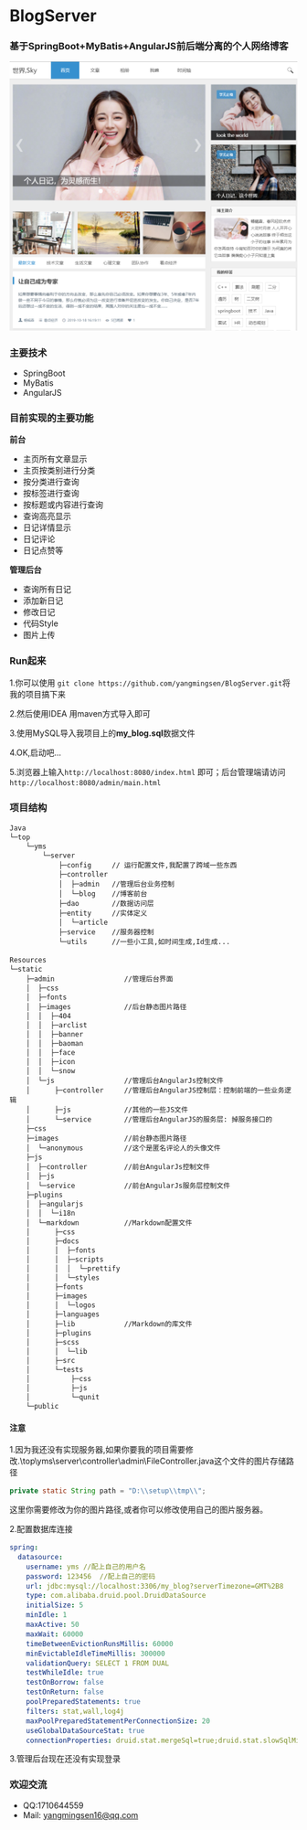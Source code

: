 # BlogServer

### 基于SpringBoot+MyBatis+AngularJS前后端分离的个人网络博客

![图片高度](https://raw.githubusercontent.com/yangmingsen/BlogServer/master/index.png)

### 主要技术
- SpringBoot
- MyBatis
- AngularJS

### 目前实现的主要功能
**前台**
- 主页所有文章显示
- 主页按类别进行分类
- 按分类进行查询
- 按标签进行查询
- 按标题或内容进行查询
- 查询高亮显示
- 日记详情显示
- 日记评论
- 日记点赞等

**管理后台**
- 查询所有日记
- 添加新日记
- 修改日记
- 代码Style
- 图片上传

### Run起来
1.你可以使用 
`git clone https://github.com/yangmingsen/BlogServer.git`将我的项目搞下来

2.然后使用IDEA 用maven方式导入即可

3.使用MySQL导入我项目上的**my_blog.sql**数据文件

4.OK,启动吧...

5.浏览器上输入`http://localhost:8080/index.html` 即可；后台管理端请访问`http://localhost:8080/admin/main.html`


### 项目结构
```text
Java
└─top
    └─yms
        └─server
            ├─config     // 运行配置文件,我配置了跨域一些东西
            ├─controller
            │  ├─admin   //管理后台业务控制
            │  └─blog    //博客前台
            ├─dao        //数据访问层
            ├─entity     //实体定义
            │  └─article 
            ├─service    //服务器控制
            └─utils      //一些小工具,如时间生成,Id生成...
            
Resources
└─static
    ├─admin                 //管理后台界面
    │  ├─css
    │  ├─fonts
    │  ├─images             //后台静态图片路径
    │  │  ├─404
    │  │  ├─arclist
    │  │  ├─banner
    │  │  ├─baoman
    │  │  ├─face
    │  │  ├─icon
    │  │  └─snow
    │  └─js                 //管理后台AngularJs控制文件                 
    │      ├─controller     //管理后台AngularJS控制层：控制前端的一些业务逻辑
    │      ├─js             //其他的一些JS文件
    │      └─service        //管理后台AngularJS的服务层: 掉服务接口的
    ├─css
    ├─images                //前台静态图片路径
    │  └─anonymous          //这个是匿名评论人的头像文件
    ├─js
    │  ├─controller         //前台AngularJs控制文件         
    │  ├─js
    │  └─service            //前台AngularJs服务层控制文件 
    ├─plugins
    │  ├─angularjs
    │  │  └─i18n
    │  └─markdown           //Markdown配置文件   
    │      ├─css
    │      ├─docs
    │      │  ├─fonts
    │      │  ├─scripts
    │      │  │  └─prettify
    │      │  └─styles
    │      ├─fonts
    │      ├─images
    │      │  └─logos
    │      ├─languages
    │      ├─lib            //Markdown的库文件   
    │      ├─plugins
    │      ├─scss
    │      │  └─lib
    │      ├─src
    │      └─tests
    │          ├─css
    │          ├─js
    │          └─qunit
    └─public

```


#### 注意
1.因为我还没有实现服务器,如果你要我的项目需要修改.\top\yms\server\controller\admin\FileController.java这个文件的图片存储路径
```java
private static String path = "D:\\setup\\tmp\\";
```
这里你需要修改为你的图片路径,或者你可以修改使用自己的图片服务器。

2.配置数据库连接
```yaml
spring:
  datasource:
    username: yms //配上自己的用户名
    password: 123456  //配上自己的密码
    url: jdbc:mysql://localhost:3306/my_blog?serverTimezone=GMT%2B8
    type: com.alibaba.druid.pool.DruidDataSource
    initialSize: 5
    minIdle: 1
    maxActive: 50
    maxWait: 60000
    timeBetweenEvictionRunsMillis: 60000
    minEvictableIdleTimeMillis: 300000
    validationQuery: SELECT 1 FROM DUAL
    testWhileIdle: true
    testOnBorrow: false
    testOnReturn: false
    poolPreparedStatements: true
    filters: stat,wall,log4j
    maxPoolPreparedStatementPerConnectionSize: 20
    useGlobalDataSourceStat: true
    connectionProperties: druid.stat.mergeSql=true;druid.stat.slowSqlMillis=5000
```

3.管理后台现在还没有实现登录


### 欢迎交流
- QQ:1710644559
- Mail: yangmingsen16@qq.com
